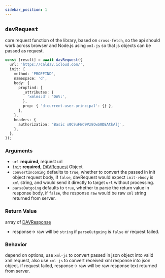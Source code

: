 ```yaml
---
sidebar_position: 1
---
```


## `davRequest`

core request function of the library,
based on `cross-fetch`, so the api should work across browser and Node.js
using `xml-js` so that js objects can be passed as request.

```ts
const [result] = await davRequest({
  url: 'https://caldav.icloud.com/',
  init: {
    method: 'PROPFIND',
    namespace: 'd',
    body: {
      propfind: {
        _attributes: {
          'xmlns:d': 'DAV:',
        },
        prop: { 'd:current-user-principal': {} },
      },
    },
    headers: {
      authorization: 'Basic x0C9uFWd9Vz8OwS0DEAtkAlj',
    },
  },
});
```

### Arguments

- `url` **required**, request url
- `init` **required**, [DAVRequest](davRequest.md) Object
- `convertIncoming` defaults to `true`, whether to convert the passed in init object request body, if `false`, davRequest would expect `init->body` is `xml` string, and would send it directly to target `url` without processing.
- `parseOutgoing` defaults to `true`, whether to parse the return value in response body, if `false`, the response `raw` would be raw `xml` string returned from server.

### Return Value

array of [DAVResponse](../types/DAVResponse.md)

- response-> raw will be `string` if `parseOutgoing` is `false` or request failed.

### Behavior

depend on options, use `xml-js` to convert passed in json object into valid xml request,
also use `xml-js` to convert received xml response into json object.
if request failed, response-> raw will be raw response text returned from server.

